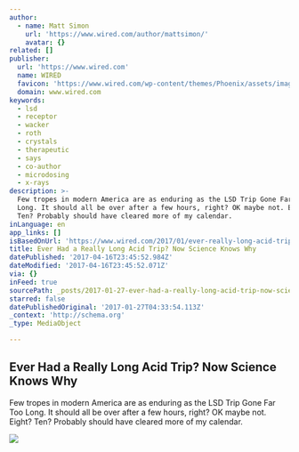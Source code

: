 ```yaml
---
author:
  - name: Matt Simon
    url: 'https://www.wired.com/author/mattsimon/'
    avatar: {}
related: []
publisher:
  url: 'https://www.wired.com'
  name: WIRED
  favicon: 'https://www.wired.com/wp-content/themes/Phoenix/assets/images/favicon.ico'
  domain: www.wired.com
keywords:
  - lsd
  - receptor
  - wacker
  - roth
  - crystals
  - therapeutic
  - says
  - co-author
  - microdosing
  - x-rays
description: >-
  Few tropes in modern America are as enduring as the LSD Trip Gone Far Too
  Long. It should all be over after a few hours, right? OK maybe not. Eight?
  Ten? Probably should have cleared more of my calendar.
inLanguage: en
app_links: []
isBasedOnUrl: 'https://www.wired.com/2017/01/ever-really-long-acid-trip-now-science-knows'
title: Ever Had a Really Long Acid Trip? Now Science Knows Why
datePublished: '2017-04-16T23:45:52.984Z'
dateModified: '2017-04-16T23:45:52.071Z'
via: {}
inFeed: true
sourcePath: _posts/2017-01-27-ever-had-a-really-long-acid-trip-now-science-knows-why.md
starred: false
datePublishedOriginal: '2017-01-27T04:33:54.113Z'
_context: 'http://schema.org'
_type: MediaObject

---
```

<article style=""><h1>Ever Had a Really Long Acid Trip? Now Science Knows Why</h1><p>Few tropes in modern America are as enduring as the LSD Trip Gone Far Too Long. It should all be over after a few hours, right? OK maybe not. Eight? Ten? Probably should have cleared more of my calendar.</p><img src="https://www.wired.com/wp-content/uploads/2017/01/LSDHP-1200x630-e1485389290789.jpg" /></article>